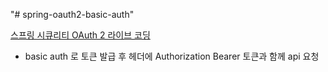 "# spring-oauth2-basic-auth" 

[스프링 시큐리티 OAuth 2 라이브 코딩](https://www.youtube.com/watch?v=NQM1hghpF0Q&t=1044s)

- basic auth 로 토큰 발급 후 헤더에 Authorization Bearer 토큰과 함께 api 요청
